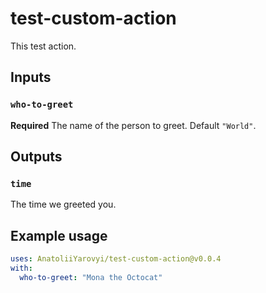 # test-custom-action

This test action.

## Inputs

### `who-to-greet`

**Required** The name of the person to greet. Default `"World"`.

## Outputs

### `time`

The time we greeted you.

## Example usage

```yaml
uses: AnatoliiYarovyi/test-custom-action@v0.0.4
with:
  who-to-greet: "Mona the Octocat"
```

